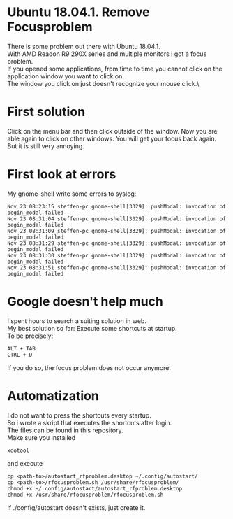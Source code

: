 # Ubuntu 18.04.1. Remove Focusproblem
There is some problem out there with Ubuntu 18.04.1.\
With AMD Readon R9 290X series and multiple monitors i got a focus problem.\
If you opened some applications, from time to time you cannot click on the application window you want to click on.\
The window you click on just doesn't recognize your mouse click.\

# First solution
Click on the menu bar and then click outside of the window. Now you are able again to click on other windows. 
You will get your focus back again.\
But it is still very annoying.

# First look at errors
My gnome-shell write some errors to syslog:

```
Nov 23 08:23:15 steffen-pc gnome-shell[3329]: pushModal: invocation of begin_modal failed
Nov 23 08:31:04 steffen-pc gnome-shell[3329]: pushModal: invocation of begin_modal failed
Nov 23 08:31:09 steffen-pc gnome-shell[3329]: pushModal: invocation of begin_modal failed
Nov 23 08:31:29 steffen-pc gnome-shell[3329]: pushModal: invocation of begin_modal failed
Nov 23 08:31:30 steffen-pc gnome-shell[3329]: pushModal: invocation of begin_modal failed
Nov 23 08:31:51 steffen-pc gnome-shell[3329]: pushModal: invocation of begin_modal failed
```

# Google doesn't help much
I spent hours to search a suiting solution in web.\
My best solution so far: Execute some shortcuts at startup.\
To be precisely: 
```
ALT + TAB 
CTRL + D
```
If you do so, the focus problem does not occur anymore.

# Automatization
I do not want to press the shortcuts every startup.\
So i wrote a skript that executes the shortcuts after login.\
The files can be found in this repository.\
Make sure you installed 
```
xdotool
```
and execute
```
cp <path-to>/autostart_rfproblem.desktop ~/.config/autostart/
cp <path-to>/rfocusproblem.sh /usr/share/rfocusproblem/
chmod +x ~/.config/autostart/autostart_rfproblem.desktop
chmod +x /usr/share/rfocusproblem/rfocusproblem.sh
```
If ./config/autostart doesn't exists, just create it.
